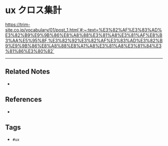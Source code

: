 # ux クロス集計
https://trim-site.co.jp/vocabulary/01/post_1.html`#:~:text=%E3%82%AF%E3%83%AD%E3%82%B9%E9%9B%86%E8%A8%88%E3%81%A8%E3%81%AF%E8%B3%AA%E5%95%8F,%E3%82%92%E3%82%AF%E3%83%AD%E3%82%B9%E9%9B%86%E8%A8%88%E8%A1%A8%E3%81%A8%E3%81%84%E3%81%86%E3%80%82`

---
## Related Notes
- 

## References
- 

## Tags
- `#ux` 